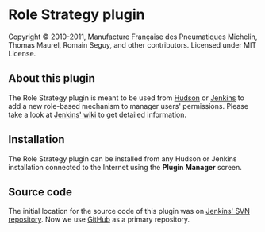 Role Strategy plugin
====================
Copyright &copy; 2010-2011, Manufacture Française des Pneumatiques Michelin, Thomas Maurel, Romain Seguy, and other contributors. Licensed under MIT License.

About this plugin
-----------------
The Role Strategy plugin is meant to be used from [Hudson][1] or [Jenkins][2] to add a new role-based mechanism to manager users' permissions. Please take a look at [Jenkins' wiki][3] to get detailed information.

Installation
------------
The Role Strategy plugin can be installed from any Hudson or Jenkins installation connected to the Internet using the **Plugin Manager** screen.

Source code
-----------
The initial location for the source code of this plugin was on [Jenkins' SVN repository][4]. 
Now we use [GitHub][5] as a primary repository.

[1]: http://hudson-ci.org/
[2]: http://jenkins-ci.org/
[3]: http://wiki.jenkins-ci.org/display/JENKINS/Role+Strategy+Plugin
[4]: https://svn.jenkins-ci.org/trunk/hudson/plugins/role-strategy/
[5]: https://github.com/jenkinsci/role-strategy-plugin
